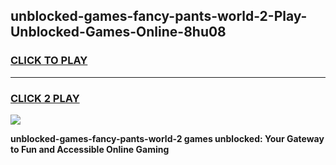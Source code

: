 
## unblocked-games-fancy-pants-world-2-Play-Unblocked-Games-Online-8hu08
<h3>
<a href="https://premium76.site?title=unblocked-games-fancy-pants-world-2&ref=24A">CLICK TO PLAY</a></h3>
<hr>

<h3>
<a href="https://premium76.site?title=unblocked-games-fancy-pants-world-2&ref=24A">CLICK 2 PLAY</a>
  
</h3>

<a href="https://premium76.site?title=unblocked-games-fancy-pants-world-2&ref=24A"><img src="https://clearcache.store/games.png"></a>


**unblocked-games-fancy-pants-world-2 games unblocked: Your Gateway to Fun and Accessible Online Gaming**
